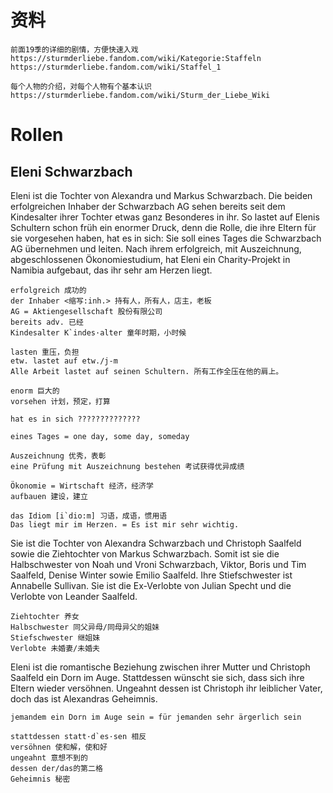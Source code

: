 # 资料
`````
前面19季的详细的剧情，方便快速入戏
https://sturmderliebe.fandom.com/wiki/Kategorie:Staffeln
https://sturmderliebe.fandom.com/wiki/Staffel_1

每个人物的介绍，对每个人物有个基本认识
https://sturmderliebe.fandom.com/wiki/Sturm_der_Liebe_Wiki
`````

# Rollen
## Eleni Schwarzbach
Eleni ist die Tochter von Alexandra und Markus Schwarzbach. Die beiden erfolgreichen Inhaber der Schwarzbach AG sehen bereits seit dem Kindesalter ihrer Tochter etwas ganz Besonderes in ihr. So lastet auf Elenis Schultern schon früh ein enormer Druck, denn die Rolle, die ihre Eltern für sie vorgesehen haben, hat es in sich: Sie soll eines Tages die Schwarzbach AG übernehmen und leiten. Nach ihrem erfolgreich, mit Auszeichnung, abgeschlossenen Ökonomiestudium, hat Eleni ein Charity-Projekt in Namibia aufgebaut, das ihr sehr am Herzen liegt.

`````
erfolgreich 成功的
der Inhaber <缩写:inh.> 持有人，所有人，店主，老板
AG = Aktiengesellschaft 股份有限公司
bereits adv. 已经
Kindesalter K`indes·alter 童年时期，小时候

lasten 重压，负担
etw. lastet auf etw./j-m 
Alle Arbeit lastet auf seinen Schultern. 所有工作全压在他的肩上。

enorm 巨大的
vorsehen 计划，预定，打算

hat es in sich ??????????????

eines Tages = one day, some day, someday

Auszeichnung 优秀，表彰
eine Prüfung mit Auszeichnung bestehen 考试获得优异成绩

Ökonomie = Wirtschaft 经济，经济学
aufbauen 建设，建立

das Idiom [i`dio:m] 习语，成语，惯用语
Das liegt mir im Herzen. = Es ist mir sehr wichtig.
`````

Sie ist die Tochter von Alexandra Schwarzbach und Christoph Saalfeld sowie die Ziehtochter von Markus Schwarzbach. Somit ist sie die Halbschwester von Noah und Vroni Schwarzbach, Viktor, Boris und Tim Saalfeld, Denise Winter sowie Emilio Saalfeld. Ihre Stiefschwester ist Annabelle Sullivan. Sie ist die Ex-Verlobte von Julian Specht und die Verlobte von Leander Saalfeld.

`````
Ziehtochter 养女
Halbschwester 同父异母/同母异父的姐妹
Stiefschwester 继姐妹
Verlobte 未婚妻/未婚夫
`````

Eleni ist die romantische Beziehung zwischen ihrer Mutter und Christoph Saalfeld ein Dorn im Auge. Stattdessen wünscht sie sich, dass sich ihre Eltern wieder versöhnen. Ungeahnt dessen ist Christoph ihr leiblicher Vater, doch das ist Alexandras Geheimnis.

`````
jemandem ein Dorn im Auge sein = für jemanden sehr ärgerlich sein

stattdessen statt·d`es·sen 相反
versöhnen 使和解，使和好
ungeahnt 意想不到的
dessen der/das的第二格
Geheimnis 秘密
`````
